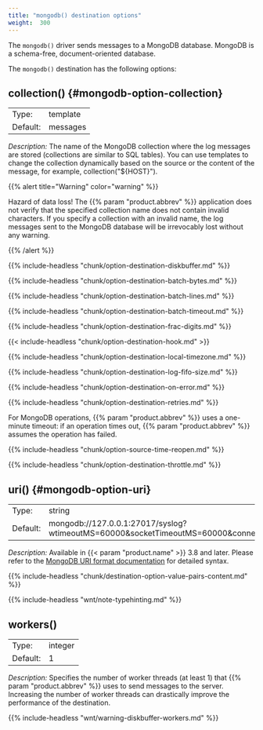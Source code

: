```yaml
---
title: "mongodb() destination options"
weight:  300
---
```

<!-- DISCLAIMER: This file is based on the syslog-ng Open Source Edition documentation https://github.com/balabit/syslog-ng-ose-guides/commit/2f4a52ee61d1ea9ad27cb4f3168b95408fddfdf2 and is used under the terms of The syslog-ng Open Source Edition Documentation License. The file has been modified by Axoflow. -->

The `mongodb()` driver sends messages to a MongoDB database. MongoDB is a schema-free, document-oriented database.

The `mongodb()` destination has the following options:


## collection() {#mongodb-option-collection}

|          |          |
| -------- | -------- |
| Type:    | template |
| Default: | messages |

*Description:* The name of the MongoDB collection where the log messages are stored (collections are similar to SQL tables). You can use templates to change the collection dynamically based on the source or the content of the message, for example, collection("${HOST}").

{{% alert title="Warning" color="warning" %}}

Hazard of data loss! The {{% param "product.abbrev" %}} application does not verify that the specified collection name does not contain invalid characters. If you specify a collection with an invalid name, the log messages sent to the MongoDB database will be irrevocably lost without any warning.

{{% /alert %}}


{{% include-headless "chunk/option-destination-diskbuffer.md" %}}

{{% include-headless "chunk/option-destination-batch-bytes.md" %}}

{{% include-headless "chunk/option-destination-batch-lines.md" %}}

{{% include-headless "chunk/option-destination-batch-timeout.md" %}}

{{% include-headless "chunk/option-destination-frac-digits.md" %}}

{{< include-headless "chunk/option-destination-hook.md" >}}

{{% include-headless "chunk/option-destination-local-timezone.md" %}}

{{% include-headless "chunk/option-destination-log-fifo-size.md" %}}

{{% include-headless "chunk/option-destination-on-error.md" %}}


{{% include-headless "chunk/option-destination-retries.md" %}}

For MongoDB operations, {{% param "product.abbrev" %}} uses a one-minute timeout: if an operation times out, {{% param "product.abbrev" %}} assumes the operation has failed.


{{% include-headless "chunk/option-source-time-reopen.md" %}}

{{% include-headless "chunk/option-destination-throttle.md" %}}


## uri() {#mongodb-option-uri}

|          |                                                                                                  |
| -------- | ------------------------------------------------------------------------------------------------ |
| Type:    | string                                                                                           |
| Default: | mongodb://127.0.0.1:27017/syslog?wtimeoutMS=60000\&socketTimeoutMS=60000\&connectTimeoutMS=60000 |

*Description:* Available in {{< param "product.name" >}} 3.8 and later. Please refer to the [MongoDB URI format documentation](https://docs.mongodb.com/manual/reference/connection-string/) for detailed syntax.


{{% include-headless "chunk/destination-option-value-pairs-content.md" %}}

{{% include-headless "wnt/note-typehinting.md" %}}


## workers()

|          |         |
| -------- | ------- |
| Type:    | integer |
| Default: | 1       |


*Description:* Specifies the number of worker threads (at least 1) that {{% param "product.abbrev" %}} uses to send messages to the server. Increasing the number of worker threads can drastically improve the performance of the destination.

{{% include-headless "wnt/warning-diskbuffer-workers.md" %}}


